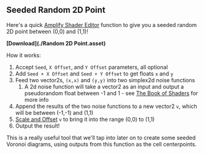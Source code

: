 ## Seeded Random 2D Point

Here's a quick [Amplify Shader Editor](https://assetstore.unity.com/packages/tools/visual-scripting/amplify-shader-editor-68570) function to give you a seeded random 2D point between (0,0) and (1,1)!

**[Download](./Random 2D Point.asset)**

How it works:

1. Accept `Seed`, `X Offset`, and `Y Offset` parameters, all optional
1. Add `Seed + X Offset` and `Seed + Y Offset` to get floats `x` and `y`
1. Feed two vector2s, `(x,x)` and `(y,y)` into two simplex2d noise functions
    1. A 2d noise function will take a vector2 as an input and output a pseudorandom float between -1 and 1 - see [The Book of Shaders](https://thebookofshaders.com/11/) for more info
1. Append the results of the two noise functions to a new vector2 `v`, which will be between (-1,-1) and (1,1)
1. [Scale and Offset](http://wiki.amplify.pt/index.php?title=Unity_Products:Amplify_Shader_Editor/Scale_And_Offset) `v` to bring it into the range (0,0) to (1,1)
1. Output the result!

This is a really useful tool that we'll tap into later on to create some seeded Voronoi diagrams, using outputs from this function as the cell centerpoints.
